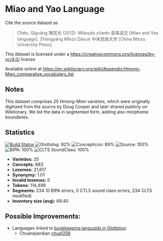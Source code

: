 # Miao and Yao Language

Cite the source dataset as

> Chén, Qíguāng 陳其光 (2012): Miáoyáo yǔwén 苗瑤语文 [Miao and Yao language]. Zhōngyāng Mínzú Dàxué 中央民族大学 [China Minzu University Press].

This dataset is licensed under a https://creativecommons.org/licenses/by-nc/4.0/ license

Available online at https://en.wiktionary.org/wiki/Appendix:Hmong-Mien_comparative_vocabulary_list

## Notes

This dataset comprises 25 Hmong-Mien varieties, which were originally digitized from the source by Doug Cooper and later shared publicly on Wiktionary. We list the data in segmented form, adding also morpheme boundaries.



## Statistics


[![Build Status](https://travis-ci.org/None.svg?branch=master)](https://travis-ci.org/None)
![Glottolog: 92%](https://img.shields.io/badge/Glottolog-92%25-green.svg "Glottolog: 92%")
![Concepticon: 89%](https://img.shields.io/badge/Concepticon-89%25-yellowgreen.svg "Concepticon: 89%")
![Source: 100%](https://img.shields.io/badge/Source-100%25-brightgreen.svg "Source: 100%")
![BIPA: 100%](https://img.shields.io/badge/BIPA-100%25-brightgreen.svg "BIPA: 100%")
![CLTS SoundClass: 100%](https://img.shields.io/badge/CLTS%20SoundClass-100%25-brightgreen.svg "CLTS SoundClass: 100%")

- **Varieties:** 25
- **Concepts:** 883
- **Lexemes:** 21,617
- **Synonymy:** 1.01
- **Invalid lexemes:** 0
- **Tokens:** 114,499
- **Segments:** 234 (0 BIPA errors, 0 CTLS sound class errors, 234 CLTS modified)
- **Inventory size (avg):** 69.40

## Possible Improvements:

- Languages linked to [bookkeeping languoids in Glottolog](http://glottolog.org/glottolog/glottologinformation#bookkeepinglanguoids):
  - Chuanqiandian [chua1256](http://glottolog.org/resource/languoid/id/chua1256)

